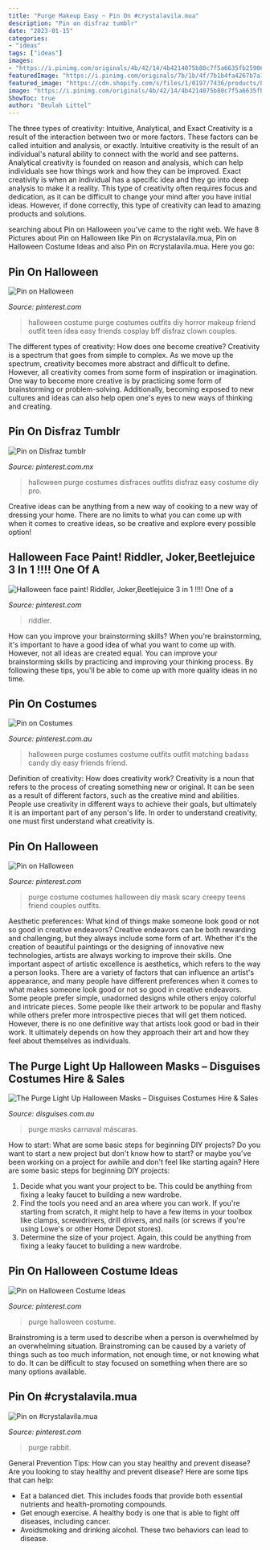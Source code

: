 ```yaml
---
title: "Purge Makeup Easy ~ Pin On #crystalavila.mua"
description: "Pin on disfraz tumblr"
date: "2023-01-15"
categories:
- "ideas"
tags: ["ideas"]
images:
- "https://i.pinimg.com/originals/4b/42/14/4b4214075b80c7f5a6635fb259062a2e.jpg"
featuredImage: "https://i.pinimg.com/originals/7b/1b/4f/7b1b4fa4267b7a10158bc06201b26440.jpg"
featured_image: "https://cdn.shopify.com/s/files/1/0197/7436/products/8a54e4038786f6b032bfa8f1b505aedb3c277356_1024x1024.jpg?v=1626837536"
image: "https://i.pinimg.com/originals/4b/42/14/4b4214075b80c7f5a6635fb259062a2e.jpg"
ShowToc: true
author: "Beulah Littel"
---
```



The three types of creativity: Intuitive, Analytical, and Exact
Creativity is a result of the interaction between two or more factors. These factors can be called intuition and analysis, or exactly. Intuitive creativity is the result of an individual's natural ability to connect with the world and see patterns. Analytical creativity is founded on reason and analysis, which can help individuals see how things work and how they can be improved. 
Exact creativity is when an individual has a specific idea and they go into deep analysis to make it a reality. This type of creativity often requires focus and dedication, as it can be difficult to change your mind after you have initial ideas. However, if done correctly, this type of creativity can lead to amazing products and solutions.

	

		
searching about Pin on Halloween you've came to the right web. We have 8 Pictures about Pin on Halloween like Pin on #crystalavila.mua, Pin on Halloween Costume Ideas and also Pin on #crystalavila.mua. Here you go:
		
    
## Pin On Halloween

<img loading=lazy src="https://i.pinimg.com/originals/4b/42/14/4b4214075b80c7f5a6635fb259062a2e.jpg" onerror="this.onerror=null;this.src='https://tse1.mm.bing.net/th?id=OIP.bHEEbAKQaGBq7zdatlF1cgHaNK&amp;pid=15.1';" alt="Pin on Halloween">

_Source: pinterest.com_

>halloween costume purge costumes outfits diy horror makeup friend outfit teen idea easy friends cosplay bff disfraz clown couples. 

	

The different types of creativity: How does one become creative?
Creativity is a spectrum that goes from simple to complex. As we move up the spectrum, creativity becomes more abstract and difficult to define. However, all creativity comes from some form of inspiration or imagination. One way to become more creative is by practicing some form of brainstorming or problem-solving. Additionally, becoming exposed to new cultures and ideas can also help open one's eyes to new ways of thinking and creating.

    
## Pin On Disfraz Tumblr

<img loading=lazy src="https://i.pinimg.com/originals/7b/1b/4f/7b1b4fa4267b7a10158bc06201b26440.jpg" onerror="this.onerror=null;this.src='https://tse2.mm.bing.net/th?id=OIP.alLTXwGms5xrz5gBs0ZjYwHaJ4&amp;pid=15.1';" alt="Pin on Disfraz tumblr">

_Source: pinterest.com.mx_

>halloween purge costumes disfraces outfits disfraz easy costume diy pro. 

	

Creative ideas can be anything from a new way of cooking to a new way of dressing your home. There are no limits to what you can come up with when it comes to creative ideas, so be creative and explore every possible option!

    
## Halloween Face Paint! Riddler, Joker,Beetlejuice 3 In 1 !!!! One Of A

<img loading=lazy src="https://i.pinimg.com/736x/46/b4/73/46b47350ceef9cf9e5d01a291d4f18f5--riddler-beetlejuice.jpg" onerror="this.onerror=null;this.src='https://tse1.mm.bing.net/th?id=OIP.OmkLQBcK0s6YY9fw2CVo6wHaJ3&amp;pid=15.1';" alt="Halloween face paint! Riddler, Joker,Beetlejuice 3 in 1 !!!! One of a">

_Source: pinterest.com_

>riddler. 

	

How can you improve your brainstorming skills?
When you're brainstorming, it's important to have a good idea of what you want to come up with. However, not all ideas are created equal. You can improve your brainstorming skills by practicing and improving your thinking process. By following these tips, you'll be able to come up with more quality ideas in no time.

    
## Pin On Costumes

<img loading=lazy src="https://i.pinimg.com/originals/22/48/0d/22480d2d20121828a9598b4651fae83d.jpg" onerror="this.onerror=null;this.src='https://tse1.mm.bing.net/th?id=OIP.GExnETwLaJ-zqIbbOG--4wHaNL&amp;pid=15.1';" alt="Pin on Costumes">

_Source: pinterest.com.au_

>halloween purge costumes costume outfits outfit matching badass candy diy easy friends friend. 

	

Definition of creativity: How does creativity work?
Creativity is a noun that refers to the process of creating something new or original. It can be seen as a result of different factors, such as the creative mind and abilities. People use creativity in different ways to achieve their goals, but ultimately it is an important part of any person's life. In order to understand creativity, one must first understand what creativity is.

    
## Pin On Halloween

<img loading=lazy src="https://i.pinimg.com/originals/7b/db/a4/7bdba47800e1615e1d75bc3aaf1e91c8.jpg" onerror="this.onerror=null;this.src='https://tse1.mm.bing.net/th?id=OIP.VcC4uoxSN-ORDnM0vNnypwHaJ4&amp;pid=15.1';" alt="Pin on Halloween">

_Source: pinterest.com_

>purge costume costumes halloween diy mask scary creepy teens friend couples outfits. 

	

Aesthetic preferences: What kind of things make someone look good or not so good in creative endeavors?
Creative endeavors can be both rewarding and challenging, but they always include some form of art. Whether it's the creation of beautiful paintings or the designing of innovative new technologies, artists are always working to improve their skills. One important aspect of artistic excellence is aesthetics, which refers to the way a person looks. There are a variety of factors that can influence an artist's appearance, and many people have different preferences when it comes to what makes someone look good or not so good in creative endeavors. Some people prefer simple, unadorned designs while others enjoy colorful and intricate pieces. Some people like their artwork to be popular and flashy while others prefer more introspective pieces that will get them noticed. However, there is no one definitive way that artists look good or bad in their work. It ultimately depends on how they approach their art and how they feel about themselves as individuals.

    
## The Purge Light Up Halloween Masks – Disguises Costumes Hire &amp; Sales

<img loading=lazy src="https://cdn.shopify.com/s/files/1/0197/7436/products/8a54e4038786f6b032bfa8f1b505aedb3c277356_1024x1024.jpg?v=1626837536" onerror="this.onerror=null;this.src='https://tse1.mm.bing.net/th?id=OIP.U_VMOpr6p8gYZlW1kQnAWQHaHa&amp;pid=15.1';" alt="The Purge Light Up Halloween Masks – Disguises Costumes Hire &amp; Sales">

_Source: disguises.com.au_

>purge masks carnaval máscaras. 

	

How to start: What are some basic steps for beginning DIY projects?
Do you want to start a new project but don't know how to start? or maybe you've been working on a project for awhile and don't feel like starting again? Here are some basic steps for beginning DIY projects:
1. Decide what you want your project to be. This could be anything from fixing a leaky faucet to building a new wardrobe. 
2. Find the tools you need and an area where you can work. If you're starting from scratch, it might help to have a few items in your toolbox like clamps, screwdrivers, drill drivers, and nails (or screws if you're using Lowe's or other Home Depot stores). 
3. Determine the size of your project. Again, this could be anything from fixing a leaky faucet to building a new wardrobe. 

    
## Pin On Halloween Costume Ideas

<img loading=lazy src="https://i.pinimg.com/736x/a0/0b/52/a00b5271959fe01179a6a641b23766fe--purge-halloween-.jpg" onerror="this.onerror=null;this.src='https://tse3.mm.bing.net/th?id=OIP.xP3TPuXPfCvT5bvxaKEHhgHaFj&amp;pid=15.1';" alt="Pin on Halloween Costume Ideas">

_Source: pinterest.com_

>purge halloween costume. 

	

Brainstroming is a term used to describe when a person is overwhelmed by an overwhelming situation. Brainstroming can be caused by a variety of things such as too much information, not enough time, or not knowing what to do. It can be difficult to stay focused on something when there are so many options available.

    
## Pin On #crystalavila.mua

<img loading=lazy src="https://i.pinimg.com/originals/22/f1/06/22f106f25551f2fad31e0e1ecedc8df8.jpg" onerror="this.onerror=null;this.src='https://tse2.mm.bing.net/th?id=OIP.82dM5laY7mTmmgvY_JWWAwHaJ0&amp;pid=15.1';" alt="Pin on #crystalavila.mua">

_Source: pinterest.com_

>purge rabbit. 

	

General Prevention Tips: How can you stay healthy and prevent disease?
Are you looking to stay healthy and prevent disease? Here are some tips that can help: 
- Eat a balanced diet. This includes foods that provide both essential nutrients and health-promoting compounds. 
- Get enough exercise. A healthy body is one that is able to fight off diseases, including cancer. 
- Avoidsmoking and drinking alcohol. These two behaviors can lead to disease.

